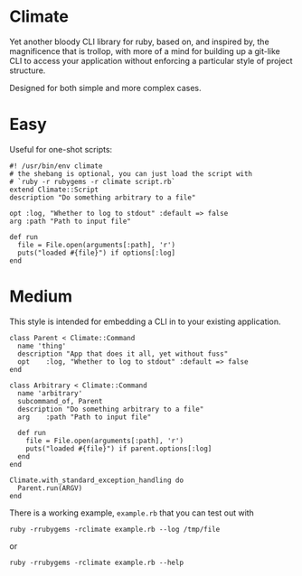 # Climate

Yet another bloody CLI library for ruby, based on, and inspired by, the
magnificence that is trollop, with more of a mind for building up a git-like
CLI to access your application without enforcing a particular style of project
structure.

Designed for both simple and more complex cases.

# Easy

Useful for one-shot scripts:

    #! /usr/bin/env climate
    # the shebang is optional, you can just load the script with
    # `ruby -r rubygems -r climate script.rb`
    extend Climate::Script
    description "Do something arbitrary to a file"

    opt :log, "Whether to log to stdout" :default => false
    arg :path "Path to input file"

    def run
      file = File.open(arguments[:path], 'r')
      puts("loaded #{file}") if options[:log]
    end

# Medium

This style is intended for embedding a CLI in to your existing application.

    class Parent < Climate::Command
      name 'thing'
      description "App that does it all, yet without fuss"
      opt    :log, "Whether to log to stdout" :default => false
    end

    class Arbitrary < Climate::Command
      name 'arbitrary'
      subcommand_of, Parent
      description "Do something arbitrary to a file"
      arg    :path "Path to input file"

      def run
        file = File.open(arguments[:path], 'r')
        puts("loaded #{file}") if parent.options[:log]
      end
    end

    Climate.with_standard_exception_handling do
      Parent.run(ARGV)
    end

There is a working example, `example.rb` that you can test out with

    ruby -rrubygems -rclimate example.rb --log /tmp/file

or

    ruby -rrubygems -rclimate example.rb --help
